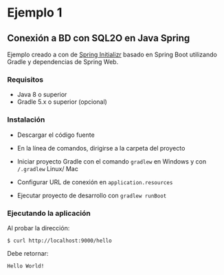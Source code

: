 # Ejemplo 1
## Conexión a BD con SQL2O en Java Spring

Ejemplo creado a con de [Spring Initializr](https://start.spring.io/) basado en Spring Boot utilizando Gradle y dependencias de Spring Web.

### Requisitos
* Java 8 o superior 
* Gradle 5.x o superior (opcional)

### Instalación
* Descargar el código fuente
* En la línea de comandos, dirigirse a la carpeta del proyecto
* Iniciar proyecto Gradle con el comando `gradlew` en Windows y con `/.gradlew` Linux/ Mac

* Configurar URL de conexión en `application.resources`

* Ejecutar proyecto de desarrollo con `gradlew runBoot`

### Ejecutando la aplicación
Al probar la dirección:
```
$ curl http://localhost:9000/hello
```
Debe retornar:
```
Hello World!
```





